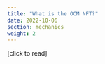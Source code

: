 ```yaml
---
title: "What is the OCM NFT?"
date: 2022-10-06
section: mechanics
weight: 2
---
```


[click to read]
